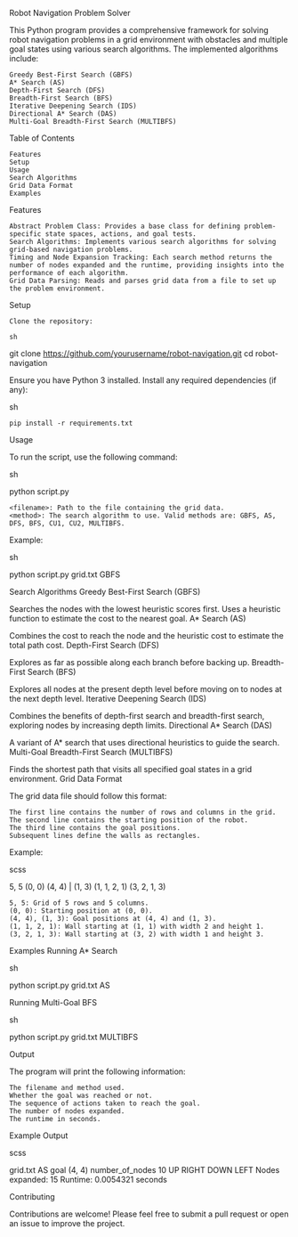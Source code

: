 Robot Navigation Problem Solver

This Python program provides a comprehensive framework for solving robot navigation problems in a grid environment with obstacles and multiple goal states using various search algorithms. The implemented algorithms include:

    Greedy Best-First Search (GBFS)
    A* Search (AS)
    Depth-First Search (DFS)
    Breadth-First Search (BFS)
    Iterative Deepening Search (IDS)
    Directional A* Search (DAS)
    Multi-Goal Breadth-First Search (MULTIBFS)

Table of Contents

    Features
    Setup
    Usage
    Search Algorithms
    Grid Data Format
    Examples

Features

    Abstract Problem Class: Provides a base class for defining problem-specific state spaces, actions, and goal tests.
    Search Algorithms: Implements various search algorithms for solving grid-based navigation problems.
    Timing and Node Expansion Tracking: Each search method returns the number of nodes expanded and the runtime, providing insights into the performance of each algorithm.
    Grid Data Parsing: Reads and parses grid data from a file to set up the problem environment.

Setup

    Clone the repository:

    sh

git clone https://github.com/yourusername/robot-navigation.git
cd robot-navigation

Ensure you have Python 3 installed. Install any required dependencies (if any):

sh

    pip install -r requirements.txt

Usage

To run the script, use the following command:

sh

python script.py <filename> <method>

    <filename>: Path to the file containing the grid data.
    <method>: The search algorithm to use. Valid methods are: GBFS, AS, DFS, BFS, CU1, CU2, MULTIBFS.

Example:

sh

python script.py grid.txt GBFS

Search Algorithms
Greedy Best-First Search (GBFS)

Searches the nodes with the lowest heuristic scores first. Uses a heuristic function to estimate the cost to the nearest goal.
A* Search (AS)

Combines the cost to reach the node and the heuristic cost to estimate the total path cost.
Depth-First Search (DFS)

Explores as far as possible along each branch before backing up.
Breadth-First Search (BFS)

Explores all nodes at the present depth level before moving on to nodes at the next depth level.
Iterative Deepening Search (IDS)

Combines the benefits of depth-first search and breadth-first search, exploring nodes by increasing depth limits.
Directional A* Search (DAS)

A variant of A* search that uses directional heuristics to guide the search.
Multi-Goal Breadth-First Search (MULTIBFS)

Finds the shortest path that visits all specified goal states in a grid environment.
Grid Data Format

The grid data file should follow this format:

    The first line contains the number of rows and columns in the grid.
    The second line contains the starting position of the robot.
    The third line contains the goal positions.
    Subsequent lines define the walls as rectangles.

Example:

scss

5, 5
(0, 0)
(4, 4) | (1, 3)
(1, 1, 2, 1)
(3, 2, 1, 3)

    5, 5: Grid of 5 rows and 5 columns.
    (0, 0): Starting position at (0, 0).
    (4, 4), (1, 3): Goal positions at (4, 4) and (1, 3).
    (1, 1, 2, 1): Wall starting at (1, 1) with width 2 and height 1.
    (3, 2, 1, 3): Wall starting at (3, 2) with width 1 and height 3.

Examples
Running A* Search

sh

python script.py grid.txt AS

Running Multi-Goal BFS

sh

python script.py grid.txt MULTIBFS

Output

The program will print the following information:

    The filename and method used.
    Whether the goal was reached or not.
    The sequence of actions taken to reach the goal.
    The number of nodes expanded.
    The runtime in seconds.

Example Output

scss

grid.txt AS
goal (4, 4) number_of_nodes 10
UP RIGHT DOWN LEFT
Nodes expanded: 15
Runtime: 0.0054321 seconds

Contributing

Contributions are welcome! Please feel free to submit a pull request or open an issue to improve the project.
